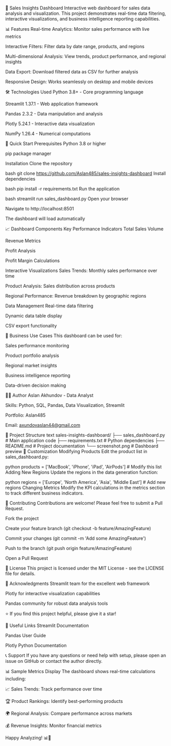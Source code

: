 🚀 Sales Insights Dashboard
Interactive web dashboard for sales data analysis and visualization. This project demonstrates real-time data filtering, interactive visualizations, and business intelligence reporting capabilities.



📊 Features
Real-time Analytics: Monitor sales performance with live metrics

Interactive Filters: Filter data by date range, products, and regions

Multi-dimensional Analysis: View trends, product performance, and regional insights

Data Export: Download filtered data as CSV for further analysis

Responsive Design: Works seamlessly on desktop and mobile devices

🛠️ Technologies Used
Python 3.8+ - Core programming language

Streamlit 1.37.1 - Web application framework

Pandas 2.3.2 - Data manipulation and analysis

Plotly 5.24.1 - Interactive data visualization

NumPy 1.26.4 - Numerical computations

🚀 Quick Start
Prerequisites
Python 3.8 or higher

pip package manager

Installation
Clone the repository

bash
git clone https://github.com/Aslan485/sales-insights-dashboard
Install dependencies

bash
pip install -r requirements.txt
Run the application

bash
streamlit run sales_dashboard.py
Open your browser

Navigate to http://localhost:8501

The dashboard will load automatically

📈 Dashboard Components
Key Performance Indicators
Total Sales Volume

Revenue Metrics

Profit Analysis

Profit Margin Calculations

Interactive Visualizations
Sales Trends: Monthly sales performance over time

Product Analysis: Sales distribution across products

Regional Performance: Revenue breakdown by geographic regions

Data Management
Real-time data filtering

Dynamic data table display

CSV export functionality

🎯 Business Use Cases
This dashboard can be used for:

Sales performance monitoring

Product portfolio analysis

Regional market insights

Business intelligence reporting

Data-driven decision making


 
👨‍💻 Author
Aslan Akhundov - Data Analyst

Skills: Python, SQL, Pandas, Data Visualization, Streamlit

Portfolio: Aslan485

Email: axundovaslan44@gmail.com



📁 Project Structure
text
sales-insights-dashboard/
├── sales_dashboard.py     # Main application code
├── requirements.txt       # Python dependencies
├── README.md             # Project documentation
└── screenshot.png        # Dashboard preview
🔧 Customization
Modifying Products
Edit the product list in sales_dashboard.py:

python
products = ['MacBook', 'iPhone', 'iPad', 'AirPods']  # Modify this list
Adding New Regions
Update the regions in the data generation function:

python
regions = ['Europe', 'North America', 'Asia', 'Middle East']  # Add new regions
Changing Metrics
Modify the KPI calculations in the metrics section to track different business indicators.

🤝 Contributing
Contributions are welcome! Please feel free to submit a Pull Request.

Fork the project

Create your feature branch (git checkout -b feature/AmazingFeature)

Commit your changes (git commit -m 'Add some AmazingFeature')

Push to the branch (git push origin feature/AmazingFeature)

Open a Pull Request

📄 License
This project is licensed under the MIT License - see the LICENSE file for details.

🙏 Acknowledgments
Streamlit team for the excellent web framework

Plotly for interactive visualization capabilities

Pandas community for robust data analysis tools

⭐ If you find this project helpful, please give it a star!

🔗 Useful Links
Streamlit Documentation

Pandas User Guide

Plotly Python Documentation

📞 Support
If you have any questions or need help with setup, please open an issue on GitHub or contact the author directly.


📊 Sample Metrics Display
The dashboard shows real-time calculations including:

📈 Sales Trends: Track performance over time

🏆 Product Rankings: Identify best-performing products

🌍 Regional Analysis: Compare performance across markets

💰 Revenue Insights: Monitor financial metrics


Happy Analyzing! 📊🚀






